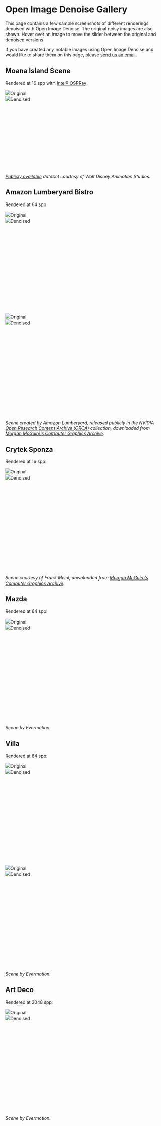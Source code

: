 Open Image Denoise Gallery
==========================

This page contains a few sample screenshots of different renderings denoised
with Open Image Denoise. The original noisy images are also shown. Hover over an
image to move the slider between the original and denoised versions.

If *you* have created any notable images using Open Image Denoise and would
like to share them on this page, please [send us an
email](mailto:openimagedenoise@googlegroups.com).

Moana Island Scene
------------------

Rendered at 16 spp with [Intel® OSPRay](http://www.ospray.org):

<div class="img-compare" style="padding-bottom: 41.875%; /* 536/1280 */" onmousemove="this.getElementsByTagName('div')[0].style.width=event.offsetX+'px'">
<img src="images/moana_palms_16spp_input.jpg"><span>Original</span>
<div><img src="images/moana_palms_16spp_oidn.jpg"><span>Denoised</span></div>
</div>

*[Publicly available](https://www.technology.disneyanimation.com/islandscene) dataset courtesy of Walt Disney Animation Studios.*

Amazon Lumberyard Bistro
------------------------

Rendered at 64 spp:

<div class="img-compare" style="padding-bottom: 56.25%; /* 9/16 */" onmousemove="this.getElementsByTagName('div')[0].style.width=event.offsetX+'px'">
<img src="images/bistro_64spp_input.jpg"><span>Original</span>
<div><img src="images/bistro_64spp_oidn.jpg"><span>Denoised</span></div>
</div>

<div class="img-compare" style="padding-bottom: 56.25%; /* 9/16 */" onmousemove="this.getElementsByTagName('div')[0].style.width=event.offsetX+'px'">
<img src="images/bistro2_64spp_input.jpg"><span>Original</span>
<div><img src="images/bistro2_64spp_oidn.jpg"><span>Denoised</span></div>
</div>

*Scene created by Amazon Lumberyard, released publicly in the NVIDIA [Open Research Content Archive
(ORCA)](http://developer.nvidia.com/orca/amazon-lumberyard-bistro) collection, downloaded from
[Morgan McGuire's Computer Graphics Archive](https://casual-effects.com/data).*

Crytek Sponza
-------------

Rendered at 16 spp:

<div class="img-compare" style="padding-bottom: 56.25%; /* 9/16 */" onmousemove="this.getElementsByTagName('div')[0].style.width=event.offsetX+'px'">
<img src="images/sponza_16spp_input.jpg"><span>Original</span>
<div><img src="images/sponza_16spp_oidn.jpg"><span>Denoised</span></div>
</div>

*Scene courtesy of Frank Meinl, downloaded from [Morgan McGuire's Computer Graphics Archive](https://casual-effects.com/data).*

Mazda
-----

Rendered at 64 spp:

<div class="img-compare" style="padding-bottom: 56.25%; /* 9/16 */" onmousemove="this.getElementsByTagName('div')[0].style.width=event.offsetX+'px'">
<img src="images/mazda_64spp_input.jpg"><span>Original</span>
<div><img src="images/mazda_64spp_oidn.jpg"><span>Denoised</span></div>
</div>

*Scene by Evermotion.*

Villa
-----

Rendered at 64 spp:

<div class="img-compare" style="padding-bottom: 56.25%; /* 9/16 */" onmousemove="this.getElementsByTagName('div')[0].style.width=event.offsetX+'px'">
<img src="images/villa_64spp_input.jpg"><span>Original</span>
<div><img src="images/villa_64spp_oidn.jpg"><span>Denoised</span></div>
</div>

<div class="img-compare" style="padding-bottom: 56.25%; /* 9/16 */" onmousemove="this.getElementsByTagName('div')[0].style.width=event.offsetX+'px'">
<img src="images/villa2_64spp_input.jpg"><span>Original</span>
<div><img src="images/villa2_64spp_oidn.jpg"><span>Denoised</span></div>
</div>

*Scene by Evermotion.*

Art Deco
--------

Rendered at 2048 spp:

<div class="img-compare" style="padding-bottom: 56.25%; /* 9/16 */" onmousemove="this.getElementsByTagName('div')[0].style.width=event.offsetX+'px'">
<img src="images/artdeco_2048spp_input.jpg"><span>Original</span>
<div><img src="images/artdeco_2048spp_oidn.jpg"><span>Denoised</span></div>
</div>

*Scene by Evermotion.*
